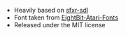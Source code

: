 * Heavily based on [sfxr-sdl](http://drpetter.se/files/sfxr-sdl-1.2.1.tar.gz)
* Font taken from [EightBit-Atari-Fonts](https://github.com/TheRobotFactory/EightBit-Atari-Fonts/blob/master/Original%20Files/PNG/90.png)
* Released under the MIT license
